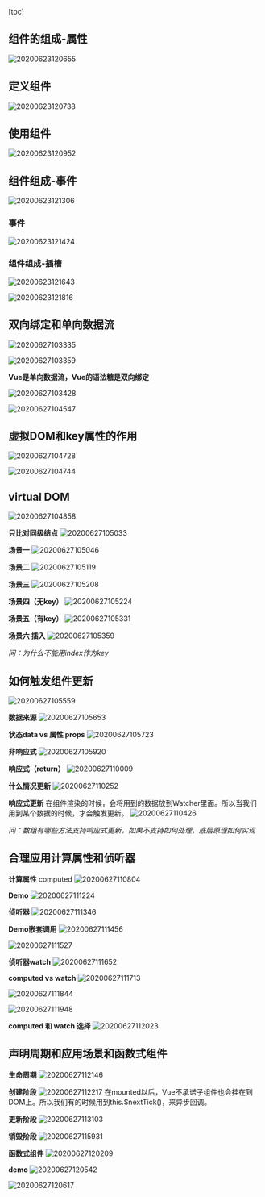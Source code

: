 [toc]
## 组件的组成-属性
![20200623120655](https://hzy-1301560453.cos.ap-shanghai.myqcloud.com/2020/pictures/20200623120655.png)
## 定义组件
![20200623120738](https://hzy-1301560453.cos.ap-shanghai.myqcloud.com/2020/pictures/20200623120738.png)
## 使用组件
![20200623120952](https://hzy-1301560453.cos.ap-shanghai.myqcloud.com/2020/pictures/20200623120952.png)

## 组件组成-事件
![20200623121306](https://hzy-1301560453.cos.ap-shanghai.myqcloud.com/2020/pictures/20200623121306.png)
### 事件
![20200623121424](https://hzy-1301560453.cos.ap-shanghai.myqcloud.com/2020/pictures/20200623121424.png)

### 组件组成-插槽
![20200623121643](https://hzy-1301560453.cos.ap-shanghai.myqcloud.com/2020/pictures/20200623121643.png)

![20200623121816](https://hzy-1301560453.cos.ap-shanghai.myqcloud.com/2020/pictures/20200623121816.png)

## 双向绑定和单向数据流
![20200627103335](https://hzy-1301560453.cos.ap-shanghai.myqcloud.com/2020/pictures/20200627103335.png)

![20200627103359](https://hzy-1301560453.cos.ap-shanghai.myqcloud.com/2020/pictures/20200627103359.png)

**Vue是单向数据流，Vue的语法糖是双向绑定**

![20200627103428](https://hzy-1301560453.cos.ap-shanghai.myqcloud.com/2020/pictures/20200627103428.png)

![20200627104547](https://hzy-1301560453.cos.ap-shanghai.myqcloud.com/2020/pictures/20200627104547.png)

## 虚拟DOM和key属性的作用
![20200627104728](https://hzy-1301560453.cos.ap-shanghai.myqcloud.com/2020/pictures/20200627104728.png)

![20200627104744](https://hzy-1301560453.cos.ap-shanghai.myqcloud.com/2020/pictures/20200627104744.png)


## virtual DOM
![20200627104858](https://hzy-1301560453.cos.ap-shanghai.myqcloud.com/2020/pictures/20200627104858.png)

**只比对同级结点**
![20200627105033](https://hzy-1301560453.cos.ap-shanghai.myqcloud.com/2020/pictures/20200627105033.png)

**场景一**
![20200627105046](https://hzy-1301560453.cos.ap-shanghai.myqcloud.com/2020/pictures/20200627105046.png)

**场景二**
![20200627105119](https://hzy-1301560453.cos.ap-shanghai.myqcloud.com/2020/pictures/20200627105119.png)

**场景三**
![20200627105208](https://hzy-1301560453.cos.ap-shanghai.myqcloud.com/2020/pictures/20200627105208.png)

**场景四（无key）**
![20200627105224](https://hzy-1301560453.cos.ap-shanghai.myqcloud.com/2020/pictures/20200627105224.png)

**场景五（有key）**
![20200627105331](https://hzy-1301560453.cos.ap-shanghai.myqcloud.com/2020/pictures/20200627105331.png)

**场景六 插入**
![20200627105359](https://hzy-1301560453.cos.ap-shanghai.myqcloud.com/2020/pictures/20200627105359.png)

*问：为什么不能用index作为key*

## 如何触发组件更新
![20200627105559](https://hzy-1301560453.cos.ap-shanghai.myqcloud.com/2020/pictures/20200627105559.png)

**数据来源**
![20200627105653](https://hzy-1301560453.cos.ap-shanghai.myqcloud.com/2020/pictures/20200627105653.png)

**状态data vs 属性 props**
![20200627105723](https://hzy-1301560453.cos.ap-shanghai.myqcloud.com/2020/pictures/20200627105723.png)

**非响应式**
![20200627105920](https://hzy-1301560453.cos.ap-shanghai.myqcloud.com/2020/pictures/20200627105920.png)

**响应式（return）**
![20200627110009](https://hzy-1301560453.cos.ap-shanghai.myqcloud.com/2020/pictures/20200627110009.png)

**什么情况更新**
![20200627110252](https://hzy-1301560453.cos.ap-shanghai.myqcloud.com/2020/pictures/20200627110252.png)


**响应式更新**
在组件渲染的时候，会将用到的数据放到Watcher里面。所以当我们用到某个数据的时候，才会触发更新。
![20200627110426](https://hzy-1301560453.cos.ap-shanghai.myqcloud.com/2020/pictures/20200627110426.png)

*问：数组有哪些方法支持响应式更新，如果不支持如何处理，底层原理如何实现*

## 合理应用计算属性和侦听器
**计算属性**
computed
![20200627110804](https://hzy-1301560453.cos.ap-shanghai.myqcloud.com/2020/pictures/20200627110804.png)

**Demo**
![20200627111224](https://hzy-1301560453.cos.ap-shanghai.myqcloud.com/2020/pictures/20200627111224.png)

**侦听器**
![20200627111346](https://hzy-1301560453.cos.ap-shanghai.myqcloud.com/2020/pictures/20200627111346.png)

**Demo嵌套调用**
![20200627111456](https://hzy-1301560453.cos.ap-shanghai.myqcloud.com/2020/pictures/20200627111456.png)

![20200627111527](https://hzy-1301560453.cos.ap-shanghai.myqcloud.com/2020/pictures/20200627111527.png)

**侦听器watch**
![20200627111652](https://hzy-1301560453.cos.ap-shanghai.myqcloud.com/2020/pictures/20200627111652.png)

**computed vs watch**
![20200627111713](https://hzy-1301560453.cos.ap-shanghai.myqcloud.com/2020/pictures/20200627111713.png)

![20200627111844](https://hzy-1301560453.cos.ap-shanghai.myqcloud.com/2020/pictures/20200627111844.png)

![20200627111948](https://hzy-1301560453.cos.ap-shanghai.myqcloud.com/2020/pictures/20200627111948.png)

**computed 和 watch 选择**
![20200627112023](https://hzy-1301560453.cos.ap-shanghai.myqcloud.com/2020/pictures/20200627112023.png)


## 声明周期和应用场景和函数式组件
**生命周期**
![20200627112146](https://hzy-1301560453.cos.ap-shanghai.myqcloud.com/2020/pictures/20200627112146.png)

**创建阶段**
![20200627112217](https://hzy-1301560453.cos.ap-shanghai.myqcloud.com/2020/pictures/20200627112217.png)
在mounted以后，Vue不承诺子组件也会挂在到DOM上。所以我们有的时候用到this.$nextTick()，来异步回调。

**更新阶段**
![20200627113103](https://hzy-1301560453.cos.ap-shanghai.myqcloud.com/2020/pictures/20200627113103.png)

**销毁阶段**
![20200627115931](https://hzy-1301560453.cos.ap-shanghai.myqcloud.com/2020/pictures/20200627115931.png)

**函数式组件**
![20200627120209](https://hzy-1301560453.cos.ap-shanghai.myqcloud.com/2020/pictures/20200627120209.png)

**demo**
![20200627120542](https://hzy-1301560453.cos.ap-shanghai.myqcloud.com/2020/pictures/20200627120542.png)

![20200627120617](https://hzy-1301560453.cos.ap-shanghai.myqcloud.com/2020/pictures/20200627120617.png)